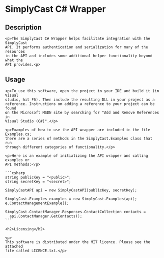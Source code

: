 ﻿<h1>SimplyCast C# Wrapper</h1>
	
<h2>Description</h2>
	
	<p>The SimplyCast C# Wrapper helps facilitate integration with the SimplyCast
	API. It performs authentication and serialization for many of the resources
	in the API and includes some additional helper functionality beyond what the
	API provides.<p>
	
<h2>Usage</h2> 
	
	<p>To use this software, open the project in your IDE and build it (in Visual
	studio, hit F6). Then include the resulting DLL in your project as a 
	reference. Instructions on adding a reference to your project can be found 
	on the Microsoft MSDN site by searching for	"Add and Remove References in 
	Visual Studio (C#)".</p>
	
	<p>Examples of how to use the API wrapper are included in the file Examples.cs;
	there are a series of methods in the SimplyCast.Examples class that run 
	through different categories of functionality.</p>
	
	<p>Here is an example of initializing the API wrapper and calling examples or
	API methods:</p>
	
	```csharp
	string publicKey = "<public>";
    string secretKey = "<secret>";

    SimplyCastAPI api = new SimplyCastAPI(publicKey, secretKey);

    SimplyCast.Examples examples = new SimplyCast.Examples(api);
    e.ContactManagementExample();

    SimplyCast.ContactManager.Responses.ContactCollection contacts = 
	  api.ContactManager.GetContacts();
	```
	
	<h2>Licensing</h2>
	
	<p>
	This software is distributed under the MIT licence. Please see the attached 
	file called LICENCE.txt.</p>
